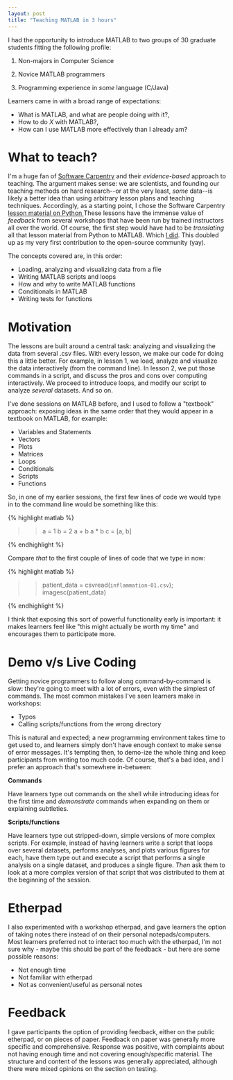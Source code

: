 ```yaml
---
layout: post
title: "Teaching MATLAB in 3 hours"
---
```


I had the opportunity to introduce MATLAB to two groups
of 30 graduate students fitting the following profile:

1. Non-majors in Computer Science

2. Novice MATLAB programmers

3. Programming experience in _some_ language (C/Java)

Learners came in 
with a broad range of expectations:

* What is MATLAB, and what are people doing with it?,
* How to do _X_ with MATLAB?, 
* How can I use MATLAB more effectively than I already am?

# What to teach?

I'm a huge fan of <a href="http://software-carpentry.org/" target="_blank">
Software Carpentry</a>
and their _evidence-based_ 
approach to teaching. The
argument makes sense: we are scientists, and founding our teaching
methods on hard research--or at the very least, _some_ data--is likely a
better idea than using arbitrary lesson plans and teaching techniques. 
Accordingly, as a starting point, I chose the Software Carpentry 
<a href="http://software-carpentry.org/v5/novice/python/index.html" target="_blank">
lesson material on Python </a>
These lessons have the immense value of _feedback_ from several
workshops that have been run by trained instructors all over the world.
Of course, the first step would have had to be _translating_ all that lesson
material from Python to MATLAB. 
Which <a href="https://github.com/ashwinsrnth/bc/tree/master/novice/matlab" target="_blank">
I did</a>. This
doubled up as my very first contribution to the open-source community (yay).

The concepts covered are, in this order:

* Loading, analyzing and visualizing data from a file
* Writing MATLAB scripts and loops
* How and why to write MATLAB functions
* Conditionals in MATLAB
* Writing tests for functions

# Motivation

The lessons are built around a central task: analyzing and visualizing 
the data from several .csv files. With every lesson, we make our code
for doing this a little better. For example, in lesson 1, we load,
analyze and visualize the data interactively (from the command line). 
In lesson 2, we put those commands in a script, and discuss the
pros and cons over computing interactively. We proceed to introduce
loops, and modify our script to analyze _several_ datasets. And so on.

I've done sessions on MATLAB before, and I used to follow a "textbook" 
approach: exposing ideas in the same order that they would appear in
a textbook on MATLAB, for example:

* Variables and Statements
* Vectors
* Plots
* Matrices
* Loops
* Conditionals
* Scripts
* Functions

So, in one of my earlier sessions, the first few lines of code we would
type in to the command line would be something like this:


{% highlight matlab %}

>> a = 1
>> b = 2
>> a + b
>> a * b
>> c = [a, b]

{% endhighlight %} 

Compare _that_ to the first couple of lines of code that we type in now:

{% highlight matlab %}

>> patient_data = csvread(`inflammation-01.csv`);
>> imagesc(patient_data)

{% endhighlight %} 

I think that exposing this sort of powerful functionality early is important:
it makes learners feel like "this might actually be worth my time" and 
encourages them to participate more. 

# Demo v/s Live Coding

Getting novice programmers to follow along command-by-command is slow: they're
going to meet with a lot of errors, even with the simplest of commands. The most common 
mistakes I've seen learners make in workshops:

* Typos
* Calling scripts/functions from the wrong directory

This is natural and expected; a new programming environment takes time to get
used to, and learners simply don't have enough context to make sense of 
error messages. It's tempting then, to demo-ize the whole thing and keep 
participants from writing too much code. Of course, that's a bad idea, and I prefer an
approach that's somewhere in-between:

**Commands**

Have learners type out commands on the shell while introducing ideas
for the first time and _demonstrate_ commands when expanding on them
or explaining subtleties.

**Scripts/functions**

Have learners type out stripped-down, simple versions of more complex
scripts. For example, instead of having
learners write a script that loops
over several datasets, performs analyses, and plots various figures for 
each, have them type out and execute a script that performs a single analysis
on a single dataset, and produces a single figure. _Then_ ask them to 
look at a more complex version of that script that was distributed to them
at the beginning of the session.

# Etherpad

I also experimented with a workshop etherpad, and gave learners the option
of taking notes there instead of on their personal notepads/computers.
Most learners preferred not to interact too much with the etherpad,
I'm not sure why - maybe this should be part of the feedback - but here
are some possible reasons:

* Not enough time
* Not familiar with etherpad
* Not as convenient/useful as personal notes

# Feedback

I gave participants the option of providing feedback, either on the public
etherpad, or on pieces of paper. Feedback on paper was generally more
specific and comprehensive. Response was positive, with complaints
about not having enough time and not covering enough/specific material.
The structure and content of the lessons was generally appreciated,
although there were mixed opinions on the section on testing.
